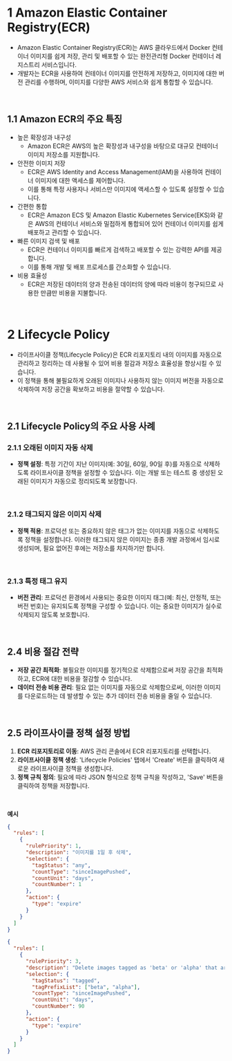 # 1 Amazon Elastic Container Registry(ECR)

- Amazon Elastic Container Registry(ECR)는 AWS 클라우드에서 Docker 컨테이너 이미지를 쉽게 저장, 관리 및 배포할 수 있는 완전관리형 Docker 컨테이너 레지스트리 서비스입니다.
- 개발자는 ECR을 사용하여 컨테이너 이미지를 안전하게 저장하고, 이미지에 대한 버전 관리를 수행하며, 이미지를 다양한 AWS 서비스와 쉽게 통합할 수 있습니다.

<br>

## 1.1 Amazon ECR의 주요 특징

- 높은 확장성과 내구성
	- Amazon ECR은 AWS의 높은 확장성과 내구성을 바탕으로 대규모 컨테이너 이미지 저장소를 지원합니다.
- 안전한 이미지 저장
	- ECR은 AWS Identity and Access Management(IAM)을 사용하여 컨테이너 이미지에 대한 액세스를 제어합니다. 
	- 이를 통해 특정 사용자나 서비스만 이미지에 액세스할 수 있도록 설정할 수 있습니다.
- 간편한 통합
	- ECR은 Amazon ECS 및 Amazon Elastic Kubernetes Service(EKS)와 같은 AWS의 컨테이너 서비스와 밀접하게 통합되어 있어 컨테이너 이미지를 쉽게 배포하고 관리할 수 있습니다.
- 빠른 이미지 검색 및 배포
	- ECR은 컨테이너 이미지를 빠르게 검색하고 배포할 수 있는 강력한 API를 제공합니다. 
	- 이를 통해 개발 및 배포 프로세스를 간소화할 수 있습니다.
- 비용 효율성
	- ECR은 저장된 데이터의 양과 전송된 데이터의 양에 따라 비용이 청구되므로 사용한 만큼만 비용을 지불합니다.

<br>

# 2 Lifecycle Policy

-   라이프사이클 정책(Lifecycle Policy)은 ECR 리포지토리 내의 이미지를 자동으로 관리하고 정리하는 데 사용될 수 있어 비용 절감과 저장소 효율성을 향상시킬 수 있습니다.
- 이 정책을 통해 불필요하게 오래된 이미지나 사용하지 않는 이미지 버전을 자동으로 삭제하여 저장 공간을 확보하고 비용을 절약할 수 있습니다.

<br>

## 2.1 Lifecycle Policy의 주요 사용 사례

### 2.1.1 오래된 이미지 자동 삭제

- **정책 설정**: 특정 기간이 지난 이미지(예: 30일, 60일, 90일 후)를 자동으로 삭제하도록 라이프사이클 정책을 설정할 수 있습니다. 이는 개발 또는 테스트 중 생성된 오래된 이미지가 자동으로 정리되도록 보장합니다.

<br>

### 2.1.2 태그되지 않은 이미지 삭제

- **정책 적용**: 프로덕션 또는 중요하지 않은 태그가 없는 이미지를 자동으로 삭제하도록 정책을 설정합니다. 이러한 태그되지 않은 이미지는 종종 개발 과정에서 임시로 생성되며, 필요 없어진 후에는 저장소를 차지하기만 합니다.

<br>

### 2.1.3 특정 태그 유지

- **버전 관리**: 프로덕션 환경에서 사용되는 중요한 이미지 태그(예: 최신, 안정적, 또는 버전 번호)는 유지되도록 정책을 구성할 수 있습니다. 이는 중요한 이미지가 실수로 삭제되지 않도록 보호합니다.

<br>

## 2.4 비용 절감 전략

- **저장 공간 최적화**: 불필요한 이미지를 정기적으로 삭제함으로써 저장 공간을 최적화하고, ECR에 대한 비용을 절감할 수 있습니다.
- **데이터 전송 비용 관리**: 필요 없는 이미지를 자동으로 삭제함으로써, 이러한 이미지를 다운로드하는 데 발생할 수 있는 추가 데이터 전송 비용을 줄일 수 있습니다.

<br>

## 2.5 라이프사이클 정책 설정 방법

1. **ECR 리포지토리로 이동**: AWS 관리 콘솔에서 ECR 리포지토리를 선택합니다.
2. **라이프사이클 정책 생성**: 'Lifecycle Policies' 탭에서 'Create' 버튼을 클릭하여 새로운 라이프사이클 정책을 생성합니다.
3. **정책 규칙 정의**: 필요에 따라 JSON 형식으로 정책 규칙을 작성하고, 'Save' 버튼을 클릭하여 정책을 저장합니다.

<br>

**예시**
```json
{
  "rules": [
    {
      "rulePriority": 1,
      "description": "이미지를 1일 후 삭제",
      "selection": {
        "tagStatus": "any",
        "countType": "sinceImagePushed",
        "countUnit": "days",
        "countNumber": 1
      },
      "action": {
        "type": "expire"
      }
    }
  ]
}
```

```json
{
  "rules": [
    {
      "rulePriority": 3,
      "description": "Delete images tagged as 'beta' or 'alpha' that are older than 90 days",
      "selection": {
        "tagStatus": "tagged",
        "tagPrefixList": ["beta", "alpha"],
        "countType": "sinceImagePushed",
        "countUnit": "days",
        "countNumber": 90
      },
      "action": {
        "type": "expire"
      }
    }
  ]
}
```
